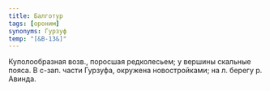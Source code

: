 ```yaml
---
title: Балготур
tags: [ороним]
synonyms: Гурзуф
temp: "[&В-13&]"
---
```


Куполообразная возв., поросшая редколесьем; у вершины скальные пояса. В с-зап.
части Гурзуфа, окружена новостройками; на л. берегу р. Авинда.
